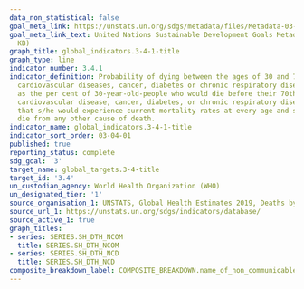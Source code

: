 ```yaml
---
data_non_statistical: false
goal_meta_link: https://unstats.un.org/sdgs/metadata/files/Metadata-03-04-01.pdf
goal_meta_link_text: United Nations Sustainable Development Goals Metadata (PDF 72.6
  KB)
graph_title: global_indicators.3-4-1-title
graph_type: line
indicator_number: 3.4.1
indicator_definition: Probability of dying between the ages of 30 and 70 years from
  cardiovascular diseases, cancer, diabetes or chronic respiratory diseases, defined
  as the per cent of 30-year-old-people who would die before their 70th birthday from
  cardiovascular disease, cancer, diabetes, or chronic respiratory disease, assuming
  that s/he would experience current mortality rates at every age and s/he would not
  die from any other cause of death.
indicator_name: global_indicators.3-4-1-title
indicator_sort_order: 03-04-01
published: true
reporting_status: complete
sdg_goal: '3'
target_name: global_targets.3-4-title
target_id: '3.4'
un_custodian_agency: World Health Organization (WHO)
un_designated_tier: '1'
source_organisation_1: UNSTATS, Global Health Estimates 2019, Deaths by Cause, Age, Sex, by Country and by Region, 2000 - 2019. Geneva, World Health Organization, 2020
source_url_1: https://unstats.un.org/sdgs/indicators/database/
source_active_1: true
graph_titles:
- series: SERIES.SH_DTH_NCOM
  title: SERIES.SH_DTH_NCOM
- series: SERIES.SH_DTH_NCD
  title: SERIES.SH_DTH_NCD
composite_breakdown_label: COMPOSITE_BREAKDOWN.name_of_non_communicable_disease
---
```

